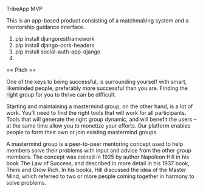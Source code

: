 TribeApp MVP

This is an app-based product consisting of a matchmaking system and a mentorship guidance interface.


1) pip install djangorestframework
2) pip install django-cors-headers
3) pip install social-auth-app-django
4) 

== Pitch ==

One of the keys to being successful, is surrounding yourself with smart, likeminded people, preferably more successful than you are. Finding the right group for you to thrive can be difficult.

Starting and maintaining a mastermind group, on the other hand, is a lot of work. You’ll need to find the right tools that will work for all participants. Tools that will generate the right group dynamic, and will benefit the users – at the same time allow you to monetize your efforts. Our platform enables people to form their own or join existing mastermind groups.

A mastermind group is a peer-to-peer mentoring concept used to help members solve their problems with input and advice from the other group members. The concept was coined in 1925 by author Napoleon Hill in his book The Law of Success, and described in more detail in his 1937 book, Think and Grow Rich. In his books, Hill discussed the idea of the Master Mind, which referred to two or more people coming together in harmony to solve problems.
